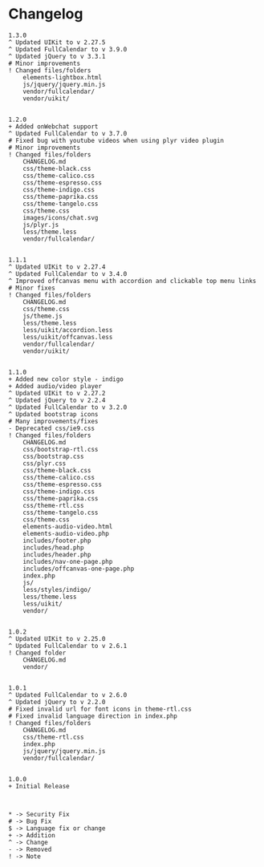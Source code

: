 # Changelog

	1.3.0
	^ Updated UIKit to v 2.27.5
	^ Updated FullCalendar to v 3.9.0
	^ Updated jQuery to v 3.3.1
	# Minor improvements
	! Changed files/folders
		elements-lightbox.html
		js/jquery/jquery.min.js
		vendor/fullcalendar/
		vendor/uikit/


	1.2.0
	+ Added onWebchat support
	^ Updated FullCalendar to v 3.7.0
	# Fixed bug with youtube videos when using plyr video plugin
	# Minor improvements
	! Changed files/folders
		CHANGELOG.md
		css/theme-black.css
		css/theme-calico.css
		css/theme-espresso.css
		css/theme-indigo.css
		css/theme-paprika.css
		css/theme-tangelo.css
		css/theme.css
		images/icons/chat.svg
		js/plyr.js
		less/theme.less
		vendor/fullcalendar/


	1.1.1
	^ Updated UIKit to v 2.27.4
	^ Updated FullCalendar to v 3.4.0
	^ Improved offcanvas menu with accordion and clickable top menu links
	# Minor fixes
	! Changed files/folders
		CHANGELOG.md
		css/theme.css
		js/theme.js
		less/theme.less
		less/uikit/accordion.less
		less/uikit/offcanvas.less
		vendor/fullcalendar/
		vendor/uikit/


	1.1.0
	+ Added new color style - indigo
	+ Added audio/video player
	^ Updated UIKit to v 2.27.2
	^ Updated jQuery to v 2.2.4
	^ Updated FullCalendar to v 3.2.0
	^ Updated bootstrap icons
	# Many improvements/fixes
	- Deprecated css/ie9.css
	! Changed files/folders
		CHANGELOG.md
		css/bootstrap-rtl.css
		css/bootstrap.css
		css/plyr.css
		css/theme-black.css
		css/theme-calico.css
		css/theme-espresso.css
		css/theme-indigo.css
		css/theme-paprika.css
		css/theme-rtl.css
		css/theme-tangelo.css
		css/theme.css
		elements-audio-video.html
		elements-audio-video.php
		includes/footer.php
		includes/head.php
		includes/header.php
		includes/nav-one-page.php
		includes/offcanvas-one-page.php
		index.php
		js/
		less/styles/indigo/
		less/theme.less
		less/uikit/
		vendor/


	1.0.2
	^ Updated UIKit to v 2.25.0
	^ Updated FullCalendar to v 2.6.1
	! Changed folder
		CHANGELOG.md
		vendor/


	1.0.1
	^ Updated FullCalendar to v 2.6.0
	^ Updated jQuery to v 2.2.0
	# Fixed invalid url for font icons in theme-rtl.css
	# Fixed invalid language direction in index.php
	! Changed files/folders
		CHANGELOG.md
		css/theme-rtl.css
		index.php
		js/jquery/jquery.min.js
		vendor/fullcalendar/


	1.0.0
	+ Initial Release



	* -> Security Fix
	# -> Bug Fix
	$ -> Language fix or change
	+ -> Addition
	^ -> Change
	- -> Removed
	! -> Note